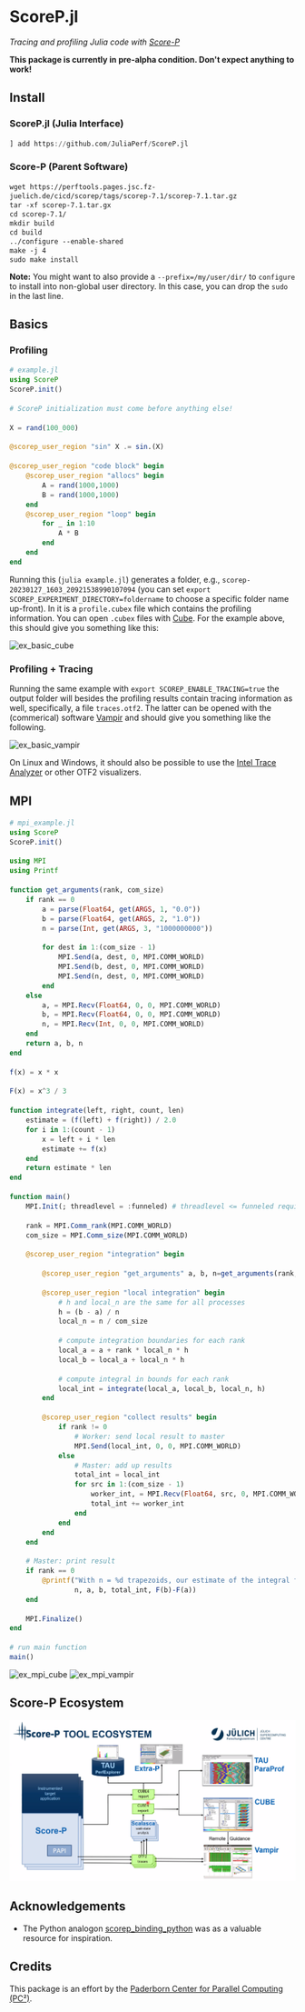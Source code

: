 # ScoreP.jl

*Tracing and profiling Julia code with [Score-P](https://www.vi-hps.org/projects/score-p)*

**This package is currently in pre-alpha condition. Don't expect anything to work!**

## Install

### ScoreP.jl (Julia Interface)

```julia
] add https://github.com/JuliaPerf/ScoreP.jl
```

### Score-P (Parent Software)

```
wget https://perftools.pages.jsc.fz-juelich.de/cicd/scorep/tags/scorep-7.1/scorep-7.1.tar.gz
tar -xf scorep-7.1.tar.gx
cd scorep-7.1/
mkdir build
cd build
../configure --enable-shared
make -j 4
sudo make install
```

**Note:** You might want to also provide a `--prefix=/my/user/dir/` to `configure` to install into non-global user directory. In this case, you can drop the `sudo` in the last line.

## Basics

### Profiling

```julia
# example.jl
using ScoreP
ScoreP.init()

# ScoreP initialization must come before anything else!

X = rand(100_000)

@scorep_user_region "sin" X .= sin.(X)

@scorep_user_region "code block" begin
    @scorep_user_region "allocs" begin
        A = rand(1000,1000)
        B = rand(1000,1000)
    end
    @scorep_user_region "loop" begin
        for _ in 1:10
            A * B
        end
    end
end
```

Running this (`julia example.jl`) generates a folder, e.g., `scorep-20230127_1603_20921538990107094` (you can set `export SCOREP_EXPERIMENT_DIRECTORY=foldername` to choose a specific folder name up-front). In it is a `profile.cubex` file which contains the profiling information. You can open `.cubex` files with [Cube](https://www.scalasca.org/scalasca/software/cube-4.x/download.html). For the example above, this should give you something like this:

<img alt="ex_basic_cube" src="https://user-images.githubusercontent.com/187980/215124028-9d5cc801-f937-4a96-9d22-5543a365cec0.png">

### Profiling + Tracing

Running the same example with `export SCOREP_ENABLE_TRACING=true` the output folder will besides the profiling results contain tracing information as well, specifically, a file `traces.otf2`. The latter can be opened with the (commerical) software [Vampir](https://vampir.eu/) and should give you something like the following.

<img alt="ex_basic_vampir" src="https://user-images.githubusercontent.com/187980/215124135-e3eba293-560d-474f-a3b5-b99e6cb8f07c.png">

On Linux and Windows, it should also be possible to use the [Intel Trace Analyzer](https://www.intel.com/content/www/us/en/developer/tools/oneapi/trace-analyzer.html#gs.oc8bgr) or other OTF2 visualizers.

## MPI

```julia
# mpi_example.jl
using ScoreP
ScoreP.init()

using MPI
using Printf

function get_arguments(rank, com_size)
    if rank == 0
        a = parse(Float64, get(ARGS, 1, "0.0"))
        b = parse(Float64, get(ARGS, 2, "1.0"))
        n = parse(Int, get(ARGS, 3, "1000000000"))

        for dest in 1:(com_size - 1)
            MPI.Send(a, dest, 0, MPI.COMM_WORLD)
            MPI.Send(b, dest, 0, MPI.COMM_WORLD)
            MPI.Send(n, dest, 0, MPI.COMM_WORLD)
        end
    else
        a, = MPI.Recv(Float64, 0, 0, MPI.COMM_WORLD)
        b, = MPI.Recv(Float64, 0, 0, MPI.COMM_WORLD)
        n, = MPI.Recv(Int, 0, 0, MPI.COMM_WORLD)
    end
    return a, b, n
end

f(x) = x * x

F(x) = x^3 / 3

function integrate(left, right, count, len)
    estimate = (f(left) + f(right)) / 2.0
    for i in 1:(count - 1)
        x = left + i * len
        estimate += f(x)
    end
    return estimate * len
end

function main()
    MPI.Init(; threadlevel = :funneled) # threadlevel <= funneled required for ScoreP!

    rank = MPI.Comm_rank(MPI.COMM_WORLD)
    com_size = MPI.Comm_size(MPI.COMM_WORLD)

    @scorep_user_region "integration" begin

        @scorep_user_region "get_arguments" a, b, n=get_arguments(rank, com_size)

        @scorep_user_region "local integration" begin
            # h and local_n are the same for all processes
            h = (b - a) / n
            local_n = n / com_size

            # compute integration boundaries for each rank
            local_a = a + rank * local_n * h
            local_b = local_a + local_n * h

            # compute integral in bounds for each rank
            local_int = integrate(local_a, local_b, local_n, h)
        end

        @scorep_user_region "collect results" begin
            if rank != 0
                # Worker: send local result to master
                MPI.Send(local_int, 0, 0, MPI.COMM_WORLD)
            else
                # Master: add up results
                total_int = local_int
                for src in 1:(com_size - 1)
                    worker_int, = MPI.Recv(Float64, src, 0, MPI.COMM_WORLD)
                    total_int += worker_int
                end
            end
        end
    end

    # Master: print result
    if rank == 0
        @printf("With n = %d trapezoids, our estimate of the integral from %f to %f is %.12e (exact: %f)\n",
                n, a, b, total_int, F(b)-F(a))
    end

    MPI.Finalize()
end

# run main function
main()
```

<img alt="ex_mpi_cube" src="https://user-images.githubusercontent.com/187980/215132355-5bb86fd8-f637-4467-a79a-41d12b3990bc.png">
<img alt="ex_mpi_vampir" src="https://user-images.githubusercontent.com/187980/215132435-1a3ec376-37d0-417f-b31b-8fe77a5e96e7.png">

## Score-P Ecosystem

![](https://github.com/JuliaPerf/ScoreP.jl/raw/main/scorep_ecosystem.png)

## Acknowledgements

* The Python analogon [scorep_binding_python](https://github.com/score-p/scorep_binding_python) was as a valuable resource for inspiration.

## Credits

This package is an effort by the [Paderborn Center for Parallel Computing (PC²)](https://pc2.uni-paderborn.de/).
